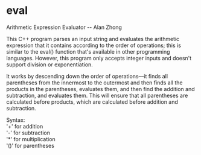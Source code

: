 # eval
Arithmetic Expression Evaluator -- Alan Zhong  

This C++ program parses an input string and evaluates the arithmetic expression that it contains according to the order
of operations; this is similar to the eval() function that's available in other programming languages. However, this program only accepts
integer inputs and doesn't support division or exponentiation. 

It works by descending down the order of operations––it finds all parentheses from the innermost to the outermost and then finds
all the products in the parentheses, evaluates them, and then find the addition and subtraction, and evaluates them. This will
ensure that all parentheses are calculated before products, which are calculated before addition and subtraction. 

Syntax:  
'+' for addition  
'-' for subtraction  
'*' for multiplication  
'()' for parentheses  
